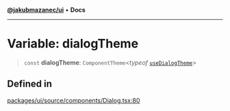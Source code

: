 [**@jakubmazanec/ui**](../README.md) • **Docs**

---

# Variable: dialogTheme

> `const` **dialogTheme**: `ComponentTheme`\<_typeof_
> [`useDialogTheme`](../functions/useDialogTheme.md)\>

## Defined in

[packages/ui/source/components/Dialog.tsx:80](https://github.com/jakubmazanec/tools/blob/d628f137f5fc7b1bea261e1e59d468d8339ed884/packages/ui/source/components/Dialog.tsx#L80)
